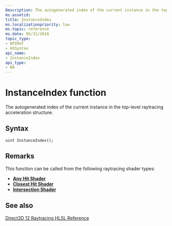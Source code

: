 ```yaml
---
Description: The autogenerated index of the current instance in the top-level raytracing acceleration structure.
ms.assetid: 
title: InstanceIndex
ms.localizationpriority: low
ms.topic: reference
ms.date: 05/31/2018
topic_type: 
- APIRef
- kbSyntax
api_name: 
- InstanceIndex
api_type: 
- NA
---
```


# InstanceIndex function

The autogenerated index of the current instance in the top-level raytracing acceleration structure.

## Syntax

```
uint InstanceIndex();

```


## Remarks

This function can be called from the following raytracing shader types:

* [**Any Hit Shader**](any-hit-shader.md)
* [**Closest Hit Shader**](closest-hit-shader.md)
* [**Intersection Shader**](intersection-shader.md)





## See also

<dl> <dt>

[Direct3D 12 Raytracing HLSL Reference](direct3d-12-raytracing-hlsl-reference.md)
</dt> </dl>

 

 




